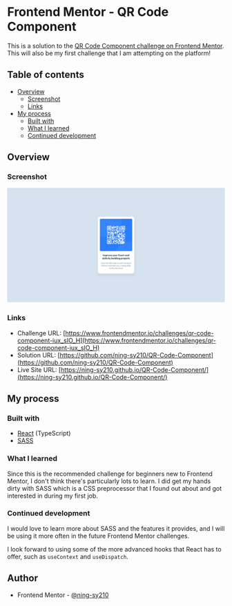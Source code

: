 # Frontend Mentor - QR Code Component

This is a solution to the [QR Code Component challenge on Frontend Mentor](https://www.frontendmentor.io/challenges/qr-code-component-iux_sIO_H). This will also be my first challenge that I am attempting on the platform!

## Table of contents

- [Overview](#overview)
  - [Screenshot](#screenshot)
  - [Links](#links)
- [My process](#my-process)
  - [Built with](#built-with)
  - [What I learned](#what-i-learned)
  - [Continued development](#continued-development)

## Overview

### Screenshot

![](./screenshots/main_image.jpeg)

### Links

- Challenge URL: [https://www.frontendmentor.io/challenges/qr-code-component-iux_sIO_H](https://www.frontendmentor.io/challenges/qr-code-component-iux_sIO_H)
- Solution URL: [https://github.com/ning-sy210/QR-Code-Component](https://github.com/ning-sy210/QR-Code-Component)
- Live Site URL: [https://ning-sy210.github.io/QR-Code-Component/](https://ning-sy210.github.io/QR-Code-Component/)

## My process

### Built with

- [React](https://react.dev/) (TypeScript)
- [SASS](https://sass-lang.com/documentation/)

### What I learned

Since this is the recommended challenge for beginners new to Frontend Mentor, I don't think there's particularly lots to learn. I did get my hands dirty with SASS which is a CSS preprocessor that I found out about and got interested in during my first job.

### Continued development

I would love to learn more about SASS and the features it provides, and I will be using it more often in the future Frontend Mentor challenges.

I look forward to using some of the more advanced hooks that React has to offer, such as `useContext` and `useDispatch`.

## Author

- Frontend Mentor - [@ning-sy210](https://www.frontendmentor.io/profile/ning-sy210)
